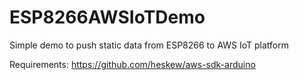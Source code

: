 # ESP8266AWSIoTDemo
Simple demo to push static data from ESP8266 to AWS IoT platform

Requirements: <https://github.com/heskew/aws-sdk-arduino>
